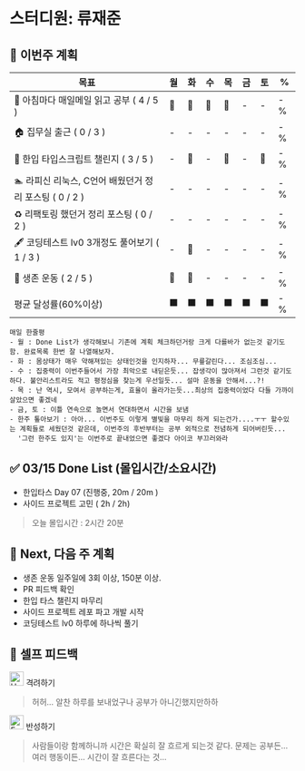 # 스터디원: 류재준

## 🚀 이번주 계획

| 목표                            | 월   | 화   | 수   | 목   | 금   | 토   | %   |
| ------------------------------- | --- | --- | --- | --- | --- | --- | --- |
| 📰 아침마다 매일메일 읽고 공부 ( 4 / 5 ) |🌠|🌠|🌠|🌠|-|-| -% |
| 🏠 집무실 출근 ( 0 / 3 ) |-|-|-|-|-|-| -% |
| 📌 한입 타입스크립트 챌린지 ( 3 / 5 ) |-|🌠|-|🌠|-|🌠| -% |
| 🏊 라피신 리눅스, C언어 배웠던거 정리 포스팅 ( 0 / 2 ) |-|-|-|-|-|-| -% |
| ♻️ 리팩토링 했던거 정리 포스팅 ( 0 / 2 ) |-|-|-|-|-|-| -%  |
| 🖋️ 코딩테스트 lv0 3개정도 풀어보기 ( 1 / 3 ) |-|🌠|-|-|-|-| -% |
| 💪 생존 운동 ( 2 / 5 )               |🌠|🌠|-|-|-|-| -% |
| 평균 달성률(60%이상)      |⬛|⬛|⬛|⬛|⬛|⬛|  -% |


```text
매일 한줄평
- 월 : Done List가 생각해보니 기존에 계획 체크하던거랑 크게 다를바가 없는것 같기도 함. 완료목록 한번 잘 나열해보자.
- 화 : 몸상태가 매우 약해져있는 상태인것을 인지하자... 무릎갈린다... 조심조심...
- 수 : 집중력이 이번주들어서 가장 최악으로 내딛은듯... 잡생각이 많아져서 그런것 같기도 하다. 불안리스트라도 적고 평정심을 찾는게 우선일듯... 설마 운동을 안해서...?!
- 목 : 난 역시, 모여서 공부하는게, 효율이 올라가는듯...최상의 집중력이었다 다들 가까이 살았으면 좋겠네
- 금, 토 : 이틀 연속으로 놀면서 연대하면서 시간을 보냄
- 한주 톺아보기 : 아아... 이번주도 이렇게 별빛을 마무리 하게 되는건가....ㅜㅜ 할수있는 계획들로 세웠던것 같은데, 이번주의 후반부터는 공부 외적으로 전념하게 되어버린듯...
  '그런 한주도 있지'는 이번주로 끝내었으면 좋겠다 아이코 부끄러와라
```

## ✅ 03/15 Done List (몰입시간/소요시간) 
- 한입타스 Day 07 (진행중, 20m / 20m )
- 사이드 프로젝트 고민 ( 2h / 2h)
> 오늘 몰입시간 : 2시간 20분

## 🌱 Next, 다음 주 계획
- 생존 운동 일주일에 3회 이상, 150분 이상.
- PR 피드백 확인
- 한입 타스 챌린지 마무리
- 사이드 프로젝트 레포 파고 개발 시작
- 코딩테스트 lv0 하루에 하나씩 풀기

## 🎉 셀프 피드백

<img src="https://raw.githubusercontent.com/Tarikul-Islam-Anik/Animated-Fluent-Emojis/master/Emojis/Smilies/Hugging%20Face.png" alt="Hugging Face" width="25" height="25"> 격려하기</img>

> 허허... 알찬 하루를 보내었구나 공부가 아니긴했지만하하

<img src="https://raw.githubusercontent.com/Tarikul-Islam-Anik/Animated-Fluent-Emojis/master/Emojis/Smilies/Face%20with%20Monocle.png" alt="Face with Monocle" width="25" height="25"> 반성하기</img>

> 사람들이랑 함께하니까 시간은 확실히 잘 흐르게 되는것 같다. 문제는 공부든... 여러 행동이든... 시간이 잘 흐른다는 것...
